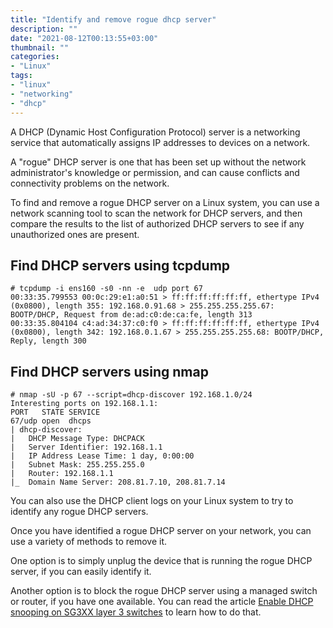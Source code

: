 ```yaml
---
title: "Identify and remove rogue dhcp server"
description: ""
date: "2021-08-12T00:13:55+03:00"
thumbnail: ""
categories:
- "Linux"
tags:
- "linux"
- "networking"
- "dhcp"
---
```



A DHCP (Dynamic Host Configuration Protocol) server is a networking service that automatically assigns IP addresses to devices on a network.

A "rogue" DHCP server is one that has been set up without the network administrator's knowledge or permission, and can cause conflicts and connectivity problems on the network.

<!--more--> 

To find and remove a rogue DHCP server on a Linux system, you can use a network scanning tool to scan the network for DHCP servers, and then compare the results to the list of authorized DHCP servers to see if any unauthorized ones are present. 

## Find DHCP servers using tcpdump
```shell
# tcpdump -i ens160 -s0 -nn -e  udp port 67
00:33:35.799553 00:0c:29:e1:a0:51 > ff:ff:ff:ff:ff:ff, ethertype IPv4 (0x0800), length 355: 192.168.0.91.68 > 255.255.255.255.67: BOOTP/DHCP, Request from de:ad:c0:de:ca:fe, length 313
00:33:35.804104 c4:ad:34:37:c0:f0 > ff:ff:ff:ff:ff:ff, ethertype IPv4 (0x0800), length 342: 192.168.0.1.67 > 255.255.255.255.68: BOOTP/DHCP, Reply, length 300
```

## Find DHCP servers using nmap
```shell
# nmap -sU -p 67 --script=dhcp-discover 192.168.1.0/24
Interesting ports on 192.168.1.1:
PORT   STATE SERVICE
67/udp open  dhcps
| dhcp-discover:
|   DHCP Message Type: DHCPACK
|   Server Identifier: 192.168.1.1
|   IP Address Lease Time: 1 day, 0:00:00
|   Subnet Mask: 255.255.255.0
|   Router: 192.168.1.1
|_  Domain Name Server: 208.81.7.10, 208.81.7.14
```

You can also use the DHCP client logs on your Linux system to try to identify any rogue DHCP servers.

Once you have identified a rogue DHCP server on your network, you can use a variety of methods to remove it.

One option is to simply unplug the device that is running the rogue DHCP server, if you can easily identify it.

Another option is to block the rogue DHCP server using a managed switch or router, if you have one available. You can read the article [Enable DHCP snooping on SG3XX layer 3 switches](/posts/cisco/dhcp_snooping/) to learn how to do that.





